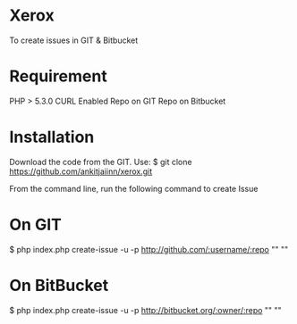 Xerox
=====

To create issues in GIT & Bitbucket

Requirement
===========

PHP > 5.3.0
CURL Enabled
Repo on GIT
Repo on Bitbucket

Installation
============

Download the code from the GIT. Use:
$ git clone https://github.com/ankitjaiinn/xerox.git <destination folder>


From the command line, run the following command to create Issue

On GIT
======
$ php index.php create-issue -u <git-username> -p <git-password> http://github.com/:username/:repo "<issue-title>" "<issue-description>"

On BitBucket
======
$ php index.php create-issue -u <bitbucket-username> -p <bitbucket-password> http://bitbucket.org/:owner/:repo "<issue-title>" "<issue-description>"